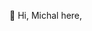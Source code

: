 👋 Hi, Michal here, <br>
 <!---
technology 🖥 and geography 🌍 passionate, seamlessly integrating code as a programmer and spatial analysis skills as a GIS analyst. I would love to harness both these to craft intelligent solutions. 🌱🌱🌱
 -->
 <!-- I’m Michal
- 👀 I’m interested in geography, tech, climat and nature  
- 🌱 I’m currently learning python...
- 💞️ I’m looking to collaborate on wild branches connected to IT and geo
- 📫 How to reach me 00mihu(a)gmail
-->

<!---
00mihu/00mihu is a ✨ special ✨ repository because its `README.md` (this file) appears on your GitHub profile.
You can click the Preview link to take a look at your changes.
--->
